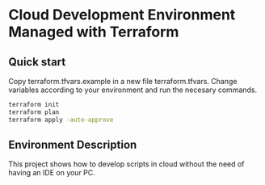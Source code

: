 # Cloud Development Environment Managed with Terraform

## Quick start

Copy terraform.tfvars.example in a new file terraform.tfvars. Change variables according to your environment and run the necesary commands.

```sh
terraform init
terraform plan
terraform apply -auto-approve
```

## Environment Description

This project shows how to develop scripts in cloud without the need of having an IDE on your PC.
